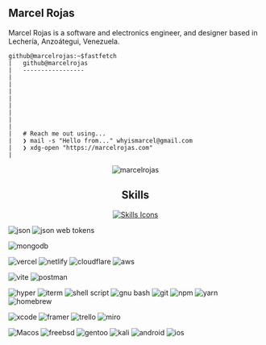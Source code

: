 ## Marcel Rojas
Marcel Rojas is a software and electronics engineer, and designer based in Lechería, Anzoátegui, Venezuela.

```
github@marcelrojas:~$fastfetch
|   github@marcelrojas
|   -----------------
|
|   
|
|
|  
|   
|   
|
|   # Reach me out using... 
|   ❯ mail -s "Hello from..." whyismarcel@gmail.com
|   ❯ xdg-open "https://marcelrojas.com"
|
```
<p align="center">
  <img src="https://komarev.com/ghpvc/?username=marcelrojas&label=Profile%20views&color=0e75b6&style=flat" alt="marcelrojas" />
</p>

<h2 align="center">Skills</h2>
<p align="center">
  <a href="">
    <img src="https://skillicons.dev/icons?i=rust,androidstudio,mysql,firebase,python,ts,js,css,html,arch,dotnet,go,godot,supabase,vscode,visualstudio,npm,linux,flutter,c,cpp,cs,angular,apple,arduino,astro,blender,bsd,cloudflare,debian,figma,kotlin,laravel,lua,md,neovim,nextjs,notion,nuxtjs,p5js,pkl,postgres,pycharm,py,react,remix,regex,raspberrypi,ruby,supabase,svelte,svg,tailwind,threejs,ubuntu,unity,unreal,webflow,windows,yarn,xd" alt="Skills Icons" />
  </a>
</p>

![json](https://img.shields.io/badge/json-323330?style=for-the-badge&logo=json&logoColor=white)
![json web tokens](https://img.shields.io/badge/json_web_tokens-323330?style=for-the-badge&logo=json-web-tokens&logoColor=white)


![mongodb](https://img.shields.io/badge/mongodb-4EA94B?style=for-the-badge&logo=mongodb&logoColor=white)


![vercel](https://img.shields.io/badge/vercel-000000?style=for-the-badge&logo=vercel&logoColor=white)
![netlify](https://img.shields.io/badge/netlify-00C7B7?style=for-the-badge&logo=netlify&logoColor=white)
![cloudflare](https://img.shields.io/badge/cloudflare-F38020?style=for-the-badge&logo=cloudflare&logoColor=white)
![aws](https://img.shields.io/badge/aws-232F3E?style=for-the-badge&logo=amazon-aws&logoColor=white)

![vite](https://img.shields.io/badge/vite-646CFF?style=for-the-badge&logo=vite&logoColor=white)
![postman](https://img.shields.io/badge/postman-FF6C37?style=for-the-badge&logo=postman&logoColor=white)


![hyper](https://img.shields.io/badge/hyper-000000?style=for-the-badge&logo=hyper&logoColor=white)
![iterm](https://img.shields.io/badge/iterm2-000000?style=for-the-badge&logo=iterm2&logoColor=white)
![shell script](https://img.shields.io/badge/shell_script-121011?style=for-the-badge&logo=gnu-bash&logoColor=white)
![gnu bash](https://img.shields.io/badge/GNU%20Bash-4EAA25?style=for-the-badge&logo=GNU%20Bash&logoColor=white)
![git](https://img.shields.io/badge/Git-E44C30?style=for-the-badge&logo=git&logoColor=white)
![npm](https://img.shields.io/badge/npm-CB3837?style=for-the-badge&logo=npm&logoColor=white)
![yarn](https://img.shields.io/badge/yarn-2C8EBB?style=for-the-badge&logo=yarn&logoColor=white)
![homebrew](https://img.shields.io/badge/homebrew-FBB040?style=for-the-badge&logo=homebrew&logoColor=black)


![xcode](https://img.shields.io/badge/xcode-007ACC?style=for-the-badge&logo=xcode&logoColor=white)
![framer](https://img.shields.io/badge/framer-0055FF?style=for-the-badge&logo=framer&logoColor=white)
![trello](https://img.shields.io/badge/trello-0052CC?style=for-the-badge&logo=trello&logoColor=white)
![miro](https://img.shields.io/badge/miro-050038?style=for-the-badge&logo=miro&logoColor=white)


![Macos](https://img.shields.io/badge/Mac_OS-999999?style=for-the-badge&logo=macos&logoColor=white)
![freebsd](https://img.shields.io/badge/freebsd-AB2B28?style=for-the-badge&logo=freebsd&logoColor=white)
![gentoo](https://img.shields.io/badge/gentoo-54487A?style=for-the-badge&logo=gentoo&logoColor=white)
![kali](https://img.shields.io/badge/kali_linux-557C94?style=for-the-badge&logo=kali-linux&logoColor=white)
![android](https://img.shields.io/badge/android-3DDC84?style=for-the-badge&logo=android&logoColor=white)
![ios](https://img.shields.io/badge/iOS-000000?style=for-the-badge&logo=ios&logoColor=white)
